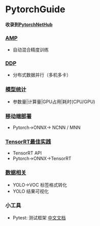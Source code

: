 # PytorchGuide

#### 收录到[PytorchNetHub](https://github.com/bobo0810/PytorchNetHub)

### [AMP](./AMP/README.md)

- 自动混合精度训练

### [DDP](./DDP/readme.md)

- 分布式数据并行（多机多卡）

### [模型统计](./ModelAnalysis/readme.md)

- 参数量|计算量|GPU占用|耗时(CPU/GPU)

### [移动端部署](./ModelConver/readme.md)

- Pytorch->ONNX-> NCNN / MNN

### [TensorRT最佳实践](./TensorRT/readme.md)

- TensorRT API
- Pytorch->ONNX->TensorRT

### [数据相关](https://github.com/bobo0810/PytorchGuide/tree/main/DataTools)

- YOLO->VOC 标签格式转化
- YOLO 结果可视化 

### 小工具

- Pytest: 测试框架  [中文文档](https://learning-pytest.readthedocs.io/zh/latest/)